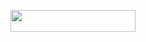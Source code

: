 <p align="center"><a href="https://heroku.com/deploy?template=https://github.com/Lippsxd/LippsMusicBot"> <img src="https://img.shields.io/badge/Deploy%20To%20Heroku-orange?style=for-the-badge&logo=heroku" width="200" height="35.45"/></a></p> 
